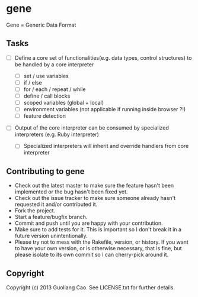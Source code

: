 # gene

Gene = Generic Data Format

## Tasks

- [ ] Define a core set of functionalities(e.g. data types, control structures) to be handled by a core interpreter

  - [ ] set / use variables
  - [ ] if / else
  - [ ] for / each / repeat / while
  - [ ] define / call blocks
  - [ ] scoped variables (global + local)
  - [ ] environment variables (not applicable if running inside browser ?!)
  - [ ] feature detection

- [ ] Output of the core interpreter can be consumed by specialized interpreters (e.g. Ruby interpreter)

  - [ ] Specialized interpreters will inherit and override handlers from core interpreter

## Contributing to gene

* Check out the latest master to make sure the feature hasn't been implemented or the bug hasn't been fixed yet.
* Check out the issue tracker to make sure someone already hasn't requested it and/or contributed it.
* Fork the project.
* Start a feature/bugfix branch.
* Commit and push until you are happy with your contribution.
* Make sure to add tests for it. This is important so I don't break it in a future version unintentionally.
* Please try not to mess with the Rakefile, version, or history. If you want to have your own version, or is otherwise necessary, that is fine, but please isolate to its own commit so I can cherry-pick around it.

## Copyright

Copyright (c) 2013 Guoliang Cao. See LICENSE.txt for further details.

